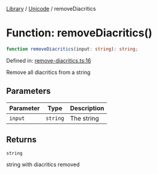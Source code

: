 <!-- markdownlint-disable -->
<!-- cspell: disable -->
[Library](../index.md) / [Unicode](./index.md) / removeDiacritics

# Function: removeDiacritics()

```ts
function removeDiacritics(input: string): string;
```

Defined in: [remove-diacritics.ts:16](https://github.com/technobuddha/library/blob/main/src/remove-diacritics.ts#L16)

Remove all diacritics from a string

## Parameters

| Parameter | Type | Description |
| ------ | ------ | ------ |
| `input` | `string` | The string |

## Returns

`string`

string with diacritics removed

